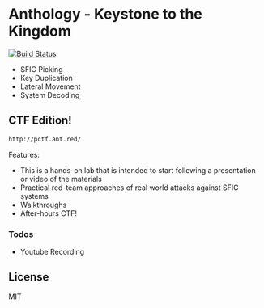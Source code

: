 # Anthology - Keystone to the Kingdom



[![Build Status](https://img.shields.io/badge/Next%20Training-DEFCON%202020-red)](https://travis-ci.org/joemccann/dillinger)

  - SFIC Picking
  - Key Duplication
  - Lateral Movement
  - System Decoding


## CTF Edition!
```sh
http://pctf.ant.red/
```
Features:
  - This is a hands-on lab that is intended to start following a presentation or video of the materials
  - Practical red-team approaches of real world attacks against SFIC systems
  - Walkthroughs 
  - After-hours CTF!
  

### Todos

 - Youtube Recording

License
----

MIT

